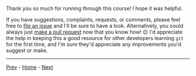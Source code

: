 Thank you so much for running through this course!
I hope it was helpful.

If you have suggestions, complaints, requests, or comments, please feel free to [file an issue](https://github.com/zmmille2/git-fundamentals/issues) and I'll be sure to have a look.
Alternatively, you could always just [make a pull request](https://github.com/zmmille2/git-fundamentals/pulls) now that you know how! 😉
I'd appreciate the help in keeping this a good resource for other developers learning `git` for the first time, and I'm sure they'd appreciate any improvements you'd suggest or make.

---
[Prev](03-resolving-conflicts.md) - [Home](../README.md) - [Next](05-references.md)
